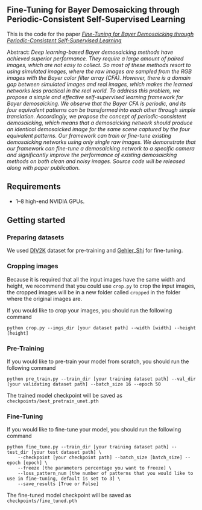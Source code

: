 ## Fine-Tuning for Bayer Demosaicking through Periodic-Consistent Self-Supervised Learning
This is the code for the paper [_Fine-Tuning for Bayer Demosaicking through Periodic-Consistent Self-Supervised Learning_](https://ieeexplore.ieee.org/document/10449435)

Abstract: *Deep learning-based Bayer demosaicking methods have achieved superior performance. They require a large amount of paired images, which are not easy to collect. So most of these methods resort to using simulated images, where the raw images are sampled from the RGB images with the Bayer color filter array (CFA). However, there is a domain gap between simulated images and real images, which makes the learned networks less practical in the real world. To address this problem, we propose a simple and effective
self-supervised learning framework for Bayer demosaicking. We observe that the Bayer CFA is periodic, and its four equivalent patterns can be transformed into each other through simple translation. Accordingly, we propose the concept of periodic-consistent demosaicking, which means that a demosaicking network should produce an identical demosaicked image for the same scene captured by the four equivalent patterns. Our framework can train or fine-tune existing demosaicking networks using only single raw images. We demonstrate that our framework can fine-tune a demosaicking network to a specific camera and significantly improve the performance of existing demosaicking methods on both clean and noisy images. Source code will be released along with paper publication.*

## Requirements
* 1&ndash;8 high-end NVIDIA GPUs.


## Getting started

### Preparing datasets
We used [DIV2K](https://data.vision.ee.ethz.ch/cvl/DIV2K/) dataset for pre-training and [Gehler_Shi](https://www2.cs.sfu.ca/~colour/data/shi_gehler/) for fine-tuning.

### Cropping images
Because it is required that all the input images have the same width and height, we recommend that you could use `crop.py` to crop the input images, the cropped images will be in a new folder called `cropped` in the folder where the original images are.

If you would like to crop your images, you should run the following command

```
python crop.py --imgs_dir [your dataset path] --width [width] --height [height]
```

### Pre-Training
If you would like to pre-train your model from scratch, you should run the following command

```
python pre_train.py --train_dir [your training dataset path] --val_dir [your validating dataset path] --batch_size 16 --epoch 50
```

The trained model checkpoint will be saved as `checkpoints/best_pretrain_unet.pth`

### Fine-Tuning
If you would like to fine-tune your model, you should run the following command

```
python fine_tune.py --train_dir [your training dataset path] --test_dir [your test dataset path] \
    --checkpoint [your checkpoint path] --batch_size [batch_size] --epoch [epoch] \
    --freeze [the parameters percentage you want to freeze] \
    --loss_pattern_num [the number of patterns that you would like to use in fine-tuning, default is set to 3] \
    --save_results [True or False]
```

The fine-tuned model checkpoint will be saved as `checkpoints/fine_tuned.pth`